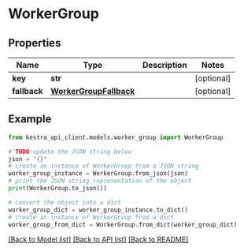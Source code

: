 # WorkerGroup


## Properties

Name | Type | Description | Notes
------------ | ------------- | ------------- | -------------
**key** | **str** |  | [optional] 
**fallback** | [**WorkerGroupFallback**](WorkerGroupFallback.md) |  | [optional] 

## Example

```python
from kestra_api_client.models.worker_group import WorkerGroup

# TODO update the JSON string below
json = "{}"
# create an instance of WorkerGroup from a JSON string
worker_group_instance = WorkerGroup.from_json(json)
# print the JSON string representation of the object
print(WorkerGroup.to_json())

# convert the object into a dict
worker_group_dict = worker_group_instance.to_dict()
# create an instance of WorkerGroup from a dict
worker_group_from_dict = WorkerGroup.from_dict(worker_group_dict)
```
[[Back to Model list]](../README.md#documentation-for-models) [[Back to API list]](../README.md#documentation-for-api-endpoints) [[Back to README]](../README.md)


